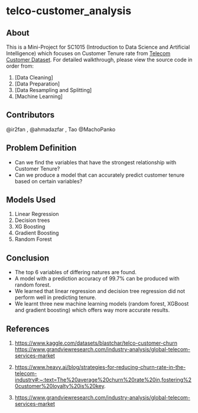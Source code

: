 # telco-customer_analysis
## About
This is a Mini-Project for SC1015 (Introduction to Data Science and Artificial Intelligence) which focuses on Customer Tenure rate from [Telecom Customer Dataset](https://www.kaggle.com/datasets/blastchar/telco-customer-churn). For detailed walkthrough, please view the source code in order from: 
1. [Data Cleaning]
2. [Data Preparation]
3. [Data Resampling and Splitting]
4. [Machine Learning]

## Contributors
@ir2fan , @ahmadazfar , Tao @MachoPanko

## Problem Definition
- Can we find the variables that have the strongest relationship with Customer Tenure?
- Can we produce a model that can accurately predict customer tenure based on certain variables?

## Models Used
1. Linear Regression
2. Decision trees
3. XG Boosting
4. Gradient Boosting
5. Random Forest

## Conclusion
- The top 6 variables of differing natures are found.
- A model with a prediction accuracy of 99.7% can be produced with random forest.
- We learned that linear regression and decision tree regression did not perform well in predicting tenure.
- We learnt three new machine learning models (random forest, XGBoost and gradient boosting) which offers way more accurate results.

## References 
1) https://www.kaggle.com/datasets/blastchar/telco-customer-churn
https://www.grandviewresearch.com/industry-analysis/global-telecom-services-market

2) https://www.heavy.ai/blog/strategies-for-reducing-churn-rate-in-the-telecom-industry#:~:text=The%20average%20churn%20rate%20in,fostering%20customer%20loyalty%20is%20key.

3) https://www.grandviewresearch.com/industry-analysis/global-telecom-services-market
